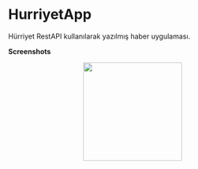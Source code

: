 # HurriyetApp
Hürriyet RestAPI kullanılarak yazılmış haber uygulaması. 

<b>Screenshots</b>

<div align="center">
    <img src="https://user-images.githubusercontent.com/34286384/49547371-8bbd9900-f8f3-11e8-9b9f-b757d67679af.jpeg" width="200px"</img> 
</div>
